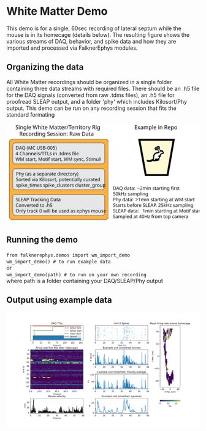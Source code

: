 # White Matter Demo
This demo is for a single, 60sec recording of lateral septum while the mouse is in its homecage (details below). The resulting figure shows the various streams of DAQ, behavior, and spike data and how they are imported and processed via FalknerEphys modules.
## Organizing the data
All White Matter recordings should be organized in a single folder containing three data streams with required files. There should be an .h5 file for the DAQ signals (converted from raw .tdms files), an .h5 file for proofread SLEAP output, and a folder 'phy' which includes Kilosort/Phy output. This demo can be run on any recording session that fits the standard formating

![](wm/WM_demo.svg)
## Running the demo
`from falknerephys.demos import wm_import_demo`<br>
`wm_import_demo() # to run example data`<br>
or<br>
`wm_import_demo(path) # to run on your own recording`<br>
where path is a folder containing your DAQ/SLEAP/Phy output
## Output using example data
![](wm/WM_demo_output.svg)

